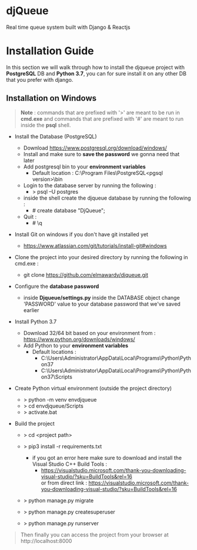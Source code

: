 # djQueue
Real time queue system built with Django & Reactjs

# **Installation Guide**
In this section we will walk through how to install the djqueue project with **PostgreSQL** DB and **Python 3.7**, you can for sure install it on any other DB that you prefer with django.


## Installation on Windows 

> **Note** : commands that are prefixed with '>' are meant to be run in **cmd.exe** and commands that are prefixed with '#' are meant to run inside the **psql** shell.

- Install the Database (PostgreSQL)
    - Download https://www.postgresql.org/download/windows/ 
    - Install and make sure to **save the password** we gonna need that later 
    - Add postgresql bin to your **environment variables**
        - Default location : C:\Program Files\PostgreSQL\<pgsql version>\bin
    - Login to the database server by running the following  :
        - \> psql –U postgres
    - inside the shell create the djqueue database by running the following :
        - \# create database "DjQueue";
    - Quit : 
        - \# \q
- Install Git on windows if you don't have git installed yet
    - https://www.atlassian.com/git/tutorials/install-git#windows 
- Clone the project into your desired directory by running the following in cmd.exe :
    - git clone https://github.com/elmawardy/djqueue.git 
- Configure the **database password**
    - inside **Djqueue/settings.py** inside the DATABASE object change 'PASSWORD' value to your database password that we've saved earlier
- Install Python 3.7
    - Download 32/64 bit based on your environment from : https://www.python.org/downloads/windows/
    - Add Python to your **environment variables**
        - Default locations :
            - C:\Users\Administrator\AppData\Local\Programs\Python\Python37 
            - C:\Users\Administrator\AppData\Local\Programs\Python\Python37\Scripts 
- Create Python virtual environment (outside the project directory)
    - \> python -m venv envdjqueue
    - \> cd envdjqueue/Scripts
    - \> activate.bat

- Build the project
    - \> cd \<project path>
    - \> pip3 install -r requirements.txt
        - if you got an error here make sure to download and install the Visual Studio C++ Build Tools :
            - https://visualstudio.microsoft.com/thank-you-downloading-visual-studio/?sku=BuildTools&rel=16   
            or from direct link : https://visualstudio.microsoft.com/thank-you-downloading-visual-studio/?sku=BuildTools&rel=16
            

    - \> python manage.py migrate
    - \> python manage.py createsuperuser
    - \> python manage.py runserver 



> Then finally you can access the project from your browser at http://localhost:8000